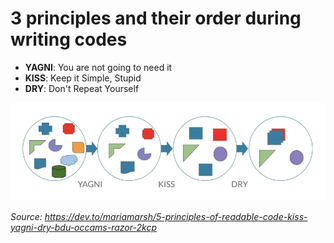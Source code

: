 # 3 principles and their order during writing codes

- **YAGNI**: You are not going to need it
- **KISS**: Keep it Simple, Stupid
- **DRY**: Don't Repeat Yourself

![yagni-kiss-dry](images/yagni-kiss-dry.png)

*Source: https://dev.to/mariamarsh/5-principles-of-readable-code-kiss-yagni-dry-bdu-occams-razor-2kcp*